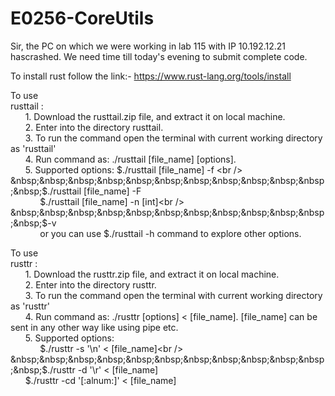 # E0256-CoreUtils
Sir, the PC on which we were working in lab 115 with IP 10.192.12.21 hascrashed. We need time till today's evening to submit complete code.

To install rust follow the link:- https://www.rust-lang.org/tools/install<br />

To use<br /> 
rusttail :<br />
	&nbsp;&nbsp;&nbsp;&nbsp;&nbsp;&nbsp;1. Download the rusttail.zip file, and extract it on local machine.<br />
	&nbsp;&nbsp;&nbsp;&nbsp;&nbsp;&nbsp;2. Enter into the directory rusttail.<br />
	&nbsp;&nbsp;&nbsp;&nbsp;&nbsp;&nbsp;3. To run the command open the terminal with current working directory as 'rusttail'<br />
	&nbsp;&nbsp;&nbsp;&nbsp;&nbsp;&nbsp;4. Run command as: ./rusttail [file_name] [options].<br />
	&nbsp;&nbsp;&nbsp;&nbsp;&nbsp;&nbsp;5. Supported options: $./rusttail [file_name] -f  <br />
	&nbsp;&nbsp;&nbsp;&nbsp;&nbsp;&nbsp;&nbsp;&nbsp;&nbsp;&nbsp;&nbsp;&nbsp;$./rusttail [file_name] -F<br />
                        &nbsp;&nbsp;&nbsp;&nbsp;&nbsp;&nbsp;&nbsp;&nbsp;&nbsp;&nbsp;&nbsp;&nbsp;$./rusttail [file_name] -n [int]<br />
			&nbsp;&nbsp;&nbsp;&nbsp;&nbsp;&nbsp;&nbsp;&nbsp;&nbsp;&nbsp;&nbsp;&nbsp;$-v<br />
			&nbsp;&nbsp;&nbsp;&nbsp;&nbsp;&nbsp;&nbsp;&nbsp;&nbsp;&nbsp;&nbsp;&nbsp;or you can use $./rusttail -h command to explore other options. <br />
				

To use<br />
rusttr : <br />
	&nbsp;&nbsp;&nbsp;&nbsp;&nbsp;&nbsp;1. Download the rusttr.zip file, and extract it on local machine.<br />
	&nbsp;&nbsp;&nbsp;&nbsp;&nbsp;&nbsp;2. Enter into the directory rusttr.<br />
	&nbsp;&nbsp;&nbsp;&nbsp;&nbsp;&nbsp;3. To run the command open the terminal with current working directory as 'rusttr'<br />
	&nbsp;&nbsp;&nbsp;&nbsp;&nbsp;&nbsp;4. Run command as: ./rusttr [options] < [file_name]. [file_name] can be sent in any other way like using pipe etc.<br />
	&nbsp;&nbsp;&nbsp;&nbsp;&nbsp;&nbsp;5. Supported options:<br />
                       &nbsp;&nbsp;&nbsp;&nbsp;&nbsp;&nbsp;&nbsp;&nbsp;&nbsp;&nbsp;&nbsp;&nbsp;$./rusttr -s '\n' < [file_name]<br />
                       &nbsp;&nbsp;&nbsp;&nbsp;&nbsp;&nbsp;&nbsp;&nbsp;&nbsp;&nbsp;&nbsp;&nbsp;$./rusttr -d '\r' < [file_name]<br />
                       &nbsp;&nbsp;&nbsp;&nbsp;&nbsp;&nbsp;$./rusttr -cd '[:alnum:]' < [file_name]<br />




